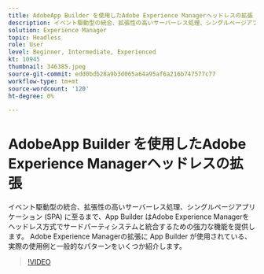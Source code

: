 ```yaml
---
title: AdobeApp Builder を使用したAdobe Experience Managerヘッドレスの拡張
description: イベント駆動型の統合、拡張性の高いサーバーレス処理、シングルページアプリケーション (SPA) に至るまで、App Builder はAdobe Experience Managerをヘッドレス方式でサードパーティシステムと統合するための強力な機能を提供します。 Adobe Experience Managerの拡張に App Builder が使用されている、実際の使用例と一般的なパターンをいくつか紹介します。
solution: Experience Manager
topic: Headless
role: User
level: Beginner, Intermediate, Experienced
kt: 10945
thumbnail: 346385.jpeg
source-git-commit: edd0bdb28a9b3d065a64a95af6a216b747577c77
workflow-type: tm+mt
source-wordcount: '120'
ht-degree: 0%

---
```


# AdobeApp Builder を使用したAdobe Experience Managerヘッドレスの拡張

イベント駆動型の統合、拡張性の高いサーバーレス処理、シングルページアプリケーション (SPA) に至るまで、App Builder はAdobe Experience Managerをヘッドレス方式でサードパーティシステムと統合するための強力な機能を提供します。 Adobe Experience Managerの拡張に App Builder が使用されている、実際の使用例と一般的なパターンをいくつか紹介します。

>[!VIDEO](https://video.tv.adobe.com/v/346385/?quality=12&learn=on)
